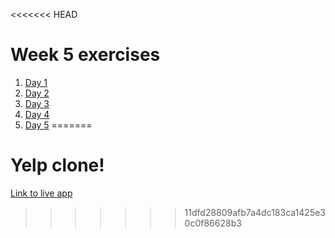 <<<<<<< HEAD
# Week 5 exercises

1. [Day 1](day1/)
1. [Day 2](day2/)
1. [Day 3](day3/)
1. [Day 4](day4/)
1. [Day 5](day5/)
=======
# Yelp clone!

[Link to live app](http://young-fortress-42788.herokuapp.com) 

>>>>>>> 11dfd28809afb7a4dc183ca1425e30c0f86628b3
